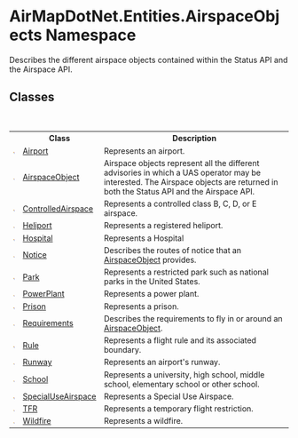 # AirMapDotNet.Entities.AirspaceObjects Namespace
 

Describes the different airspace objects contained within the Status API and the Airspace API.


## Classes
&nbsp;<table><tr><th></th><th>Class</th><th>Description</th></tr><tr><td>![Public class](media/pubclass.gif "Public class")</td><td><a href="3a587e92-0b6f-5984-7614-b71eea1f1ba7">Airport</a></td><td>
Represents an airport.</td></tr><tr><td>![Public class](media/pubclass.gif "Public class")</td><td><a href="c77ac3b7-2e5f-3676-6d4b-4fb2c4bc07ce">AirspaceObject</a></td><td>
Airspace objects represent all the different advisories in which a UAS operator may be interested. The Airspace objects are returned in both the Status API and the Airspace API.</td></tr><tr><td>![Public class](media/pubclass.gif "Public class")</td><td><a href="e6825be3-f6dc-09cf-48f5-a63ece51e596">ControlledAirspace</a></td><td>
Represents a controlled class B, C, D, or E airspace.</td></tr><tr><td>![Public class](media/pubclass.gif "Public class")</td><td><a href="a08b4e0e-33ba-148b-4832-3df22581ccc1">Heliport</a></td><td>
Represents a registered heliport.</td></tr><tr><td>![Public class](media/pubclass.gif "Public class")</td><td><a href="de7edffa-0068-8d9d-8120-083559ac7b5b">Hospital</a></td><td>
Represents a Hospital</td></tr><tr><td>![Public class](media/pubclass.gif "Public class")</td><td><a href="080d32c1-b569-3173-033d-9428b024bc9b">Notice</a></td><td>
Describes the routes of notice that an <a href="c77ac3b7-2e5f-3676-6d4b-4fb2c4bc07ce">AirspaceObject</a> provides.</td></tr><tr><td>![Public class](media/pubclass.gif "Public class")</td><td><a href="89ec2cdd-85ed-e44a-b089-dfd0956c7bab">Park</a></td><td>
Represents a restricted park such as national parks in the United States.</td></tr><tr><td>![Public class](media/pubclass.gif "Public class")</td><td><a href="64d726b9-9883-8fe2-0dbf-4a5d670914a6">PowerPlant</a></td><td>
Represents a power plant.</td></tr><tr><td>![Public class](media/pubclass.gif "Public class")</td><td><a href="74dbdfd1-e83c-b016-cb38-bbc7b7fd585e">Prison</a></td><td>
Represents a prison.</td></tr><tr><td>![Public class](media/pubclass.gif "Public class")</td><td><a href="3d515a33-04cf-2df8-0feb-b7d6dae528a2">Requirements</a></td><td>
Describes the requirements to fly in or around an <a href="c77ac3b7-2e5f-3676-6d4b-4fb2c4bc07ce">AirspaceObject</a>.</td></tr><tr><td>![Public class](media/pubclass.gif "Public class")</td><td><a href="1ab08215-b2f3-f132-2b1c-236ab0950fac">Rule</a></td><td>
Represents a flight rule and its associated boundary.</td></tr><tr><td>![Public class](media/pubclass.gif "Public class")</td><td><a href="a2bcec4f-f61c-5567-f838-8adf684cacfb">Runway</a></td><td>
Represents an airport's runway.</td></tr><tr><td>![Public class](media/pubclass.gif "Public class")</td><td><a href="df5fd863-57c0-942b-1d0a-dd93218cc58a">School</a></td><td>
Represents a university, high school, middle school, elementary school or other school.</td></tr><tr><td>![Public class](media/pubclass.gif "Public class")</td><td><a href="c7fe322c-39e4-d46b-b6a6-dddd0a5808b4">SpecialUseAirspace</a></td><td>
Represents a Special Use Airspace.</td></tr><tr><td>![Public class](media/pubclass.gif "Public class")</td><td><a href="79d19670-af6e-ea0e-2f93-f3cc1878e04d">TFR</a></td><td>
Represents a temporary flight restriction.</td></tr><tr><td>![Public class](media/pubclass.gif "Public class")</td><td><a href="8e129d5b-3f9b-abb9-3117-c47fab82f3ff">Wildfire</a></td><td>
Represents a wildfire.</td></tr></table>&nbsp;
